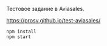 Тестовое задание в Aviasales.

https://prosv.github.io/test-aviasales/

```
npm install
npm start
```